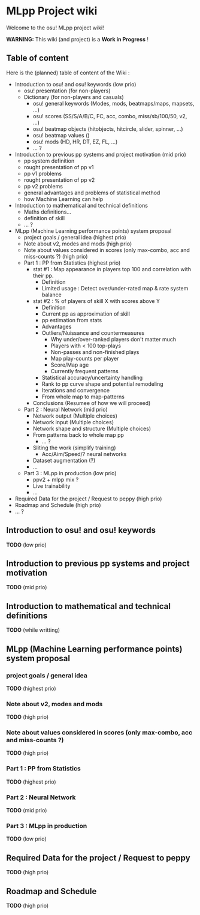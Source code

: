 # MLpp Project wiki

Welcome to the osu! MLpp project wiki!

**WARNING:** This wiki (and project) is a **Work in Progress** !

## Table of content

Here is the (planned) table of content of the Wiki :

- Introduction to osu! and osu! keywords (low prio)
    - osu! presentation (for non-players)
    - Dictionary (for non-players and casuals)
        - osu! general keywords (Modes, mods, beatmaps/maps, mapsets, ...)
        - osu! scores (SS/S/A/B/C, FC, acc, combo, miss/sb/100/50, v2, ...)
        - osu! beatmap objects (hitobjects, hitcircle, slider, spinner, ...)
        - osu! beatmap values ()
        - osu! mods (HD, HR, DT, EZ, FL, ...)
        - ... ?
- Introduction to previous pp systems and project motivation (mid prio)
    - pp system definition
    - rought presentation of pp v1
    - pp v1 problems
    - rought presentation of pp v2
    - pp v2 problems
    - general advantages and problems of statistical method
    - how Machine Learning can help
- Introduction to mathematical and technical definitions
    - Maths definitions...
    - definition of skill
    - ... ?
- MLpp (Machine Learning performance points) system proposal
    - project goals / general idea (highest prio)
    - Note about v2, modes and mods (high prio)
    - Note about values considered in scores (only max-combo, acc and miss-counts ?) (high prio)
    - Part 1 : PP from Statistics (highest prio)
        - stat #1 : Map appearance in players top 100 and correlation with their pp.
            - Definition
            - Limited usage : Detect over/under-rated map & rate system balance
        - stat #2 : % of players of skill X with scores above Y
            - Definition
            - Current pp as approximation of skill
            - pp estimation from stats
            - Advantages
            - Outliers/Nuissance and countermeasures
                - Why under/over-ranked players don't matter much
                - Players with < 100 top-plays
                - Non-passes and non-finished plays
                - Map play-counts per player
                - Score/Map age
                - Currently frequent patterns
            - Statistical accuracy/uncertainty handling
            - Rank to pp curve shape and potential remodeling
            - Iterations and convergence
            - From whole map to map-patterns
        - Conclusions (Resumee of how we will proceed)
    - Part 2 : Neural Network (mid prio)
        - Network output (Multiple choices)
        - Network input (Multiple choices)
        - Network shape and structure (Multiple choices)
        - From patterns back to whole map pp
            - ... ?
        - Sliting the work (simplify training)
            - Acc/Aim/Speed/? neural networks
        - Dataset augmentation (?)
        - ...
    - Part 3 : MLpp in production (low prio)
        - ppv2 + mlpp mix ?
        - Live trainability
        - ...
- Required Data for the project / Request to peppy (high prio)
- Roadmap and Schedule (high prio)
- ... ?


## Introduction to osu! and osu! keywords

**TODO** (low prio)

## Introduction to previous pp systems and project motivation

**TODO** (mid prio)

## Introduction to mathematical and technical definitions

**TODO** (while writting)

## MLpp (Machine Learning performance points) system proposal
### project goals / general idea

**TODO** (highest prio)

### Note about v2, modes and mods

**TODO** (high prio)

### Note about values considered in scores (only max-combo, acc and miss-counts ?)

**TODO** (high prio)

### Part 1 : PP from Statistics

**TODO** (highest prio)

### Part 2 : Neural Network

**TODO** (mid prio)

### Part 3 : MLpp in production

**TODO** (low prio)

## Required Data for the project / Request to peppy

**TODO** (high prio)

## Roadmap and Schedule

**TODO** (high prio)
